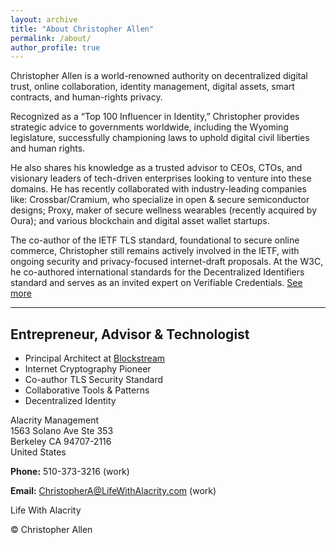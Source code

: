 ```yaml
---
layout: archive
title: "About Christopher Allen"
permalink: /about/
author_profile: true
---
```



Christopher Allen is a world-renowned authority on decentralized digital trust, online collaboration, identity management, digital assets, smart contracts, and human-rights privacy. 

Recognized as a “Top 100 Influencer in Identity,” Christopher provides strategic advice to governments worldwide, including the Wyoming legislature, successfully championing laws to uphold digital civil liberties and human rights.

He also shares his knowledge as a trusted advisor to CEOs, CTOs, and visionary leaders of tech-driven enterprises looking to venture into these domains. He has recently collaborated with industry-leading companies like: Crossbar/Cramium, who specialize in open & secure semiconductor designs; Proxy, maker of secure wellness wearables (recently acquired by Oura); and various blockchain and digital asset wallet startups.

The co-author of the IETF TLS standard, foundational to secure online commerce, Christopher still remains actively involved in the IETF, with ongoing security and privacy-focused internet-draft proposals. At the W3C, he co-authored international standards for the Decentralized Identifiers standard and serves as an invited expert on Verifiable Credentials.
[See more](https://www.linkedin.com/in/christophera/)

<hr>

Entrepreneur, Advisor & Technologist
------------------------------------

* Principal Architect at [Blockstream](https://blockstream.com/)
* Internet Cryptography Pioneer
* Co-author TLS Security Standard
* Collaborative Tools & Patterns
* Decentralized Identity

Alacrity Management  
1563 Solano Ave Ste 353  
Berkeley CA 94707-2116  
United States

**Phone:** 510-373-3216 (work)

**Email:** [ChristopherA@LifeWithAlacrity.com](mailto:ChristopherA@LifeWithAlacrity.com) (work)

Life With Alacrity

© Christopher Allen